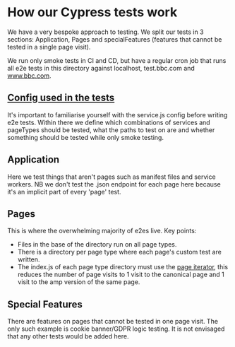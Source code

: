 # How our Cypress tests work
We have a very bespoke approach to testing. We split our tests in 3 sections: Application, Pages and specialFeatures (features that cannot be tested in a single page visit). 

We run only smoke tests in CI and CD, but have a regular cron job that runs all e2e tests in this directory against localhost, test.bbc.com and www.bbc.com.

## [Config used in the tests](./support/config)
It's important to familiarise yourself with the service.js config before writing e2e tests. Within there we define which combinations of services and pageTypes should be tested, what the paths to test on are and whether something should be tested while only smoke testing.

## Application
Here we test things that aren't pages such as manifest files and service workers. NB we don't test the .json endpoint for each page here because it's an implicit part of every 'page' test.

## Pages
This is where the overwhelming majority of e2es live. 
Key points:
 - Files in the base of the directory run on all page types.
 - There is a directory per page type where each page's custom test are written.
 - The index.js of each page type directory must use the [page iterator](./support/iterator.js), this reduces the number of page visits to 1 visit to the canonical page and 1 visit to the amp version of the same page.

## Special Features
There are features on pages that cannot be tested in one page visit. The only such example is cookie banner/GDPR logic testing. It is not envisaged that any other tests would be added here.

